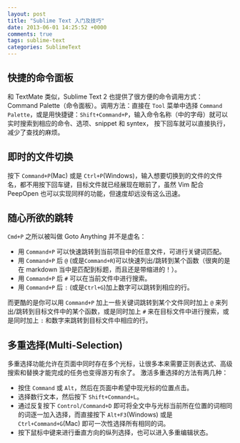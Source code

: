 ```yaml
---
layout: post
title: "Sublime Text 入门及技巧"
date: 2013-06-01 14:25:52 +0000
comments: true
tags: sublime-text
categories: SublimeText
---
```


## 快捷的命令面板
和 TextMate 类似，Sublime Text 2 也提供了很方便的命令调用方式：Command Palette（命令面板）。调用方法：直接在 `Tool` 菜单中选择 `Command Palette`，或是用快捷键：`Shift+Command+P`，输入命令名称（中的字母）就可以实时搜索到相应的命令、选项、snippet 和 syntex， 按下回车就可以直接执行，减少了查找的麻烦。

## 即时的文件切换
按下 `Command+P`(Mac) 或是 `Ctrl+P`(Windows)，输入想要切换到的文件的文件名，都不用按下回车键，目标文件就已经展现在眼前了，虽然 Vim 配合 PeepOpen 也可以实现同样的功能，但速度却远没有这么迅速。

## 随心所欲的跳转
`Cmd+P` 之所以被叫做 Goto Anything 并不是虚名：

* 用 `Command+P` 可以快速跳转到当前项目中的任意文件，可进行关键词匹配。
* 用 `Command+P` 后 `@` (或是`Command+R`)可以快速列出/跳转到某个函数（很爽的是在 markdown 当中是匹配到标题，而且还是带缩进的！）。
* 用 `Command+P` 后 `#` 可以在当前文件中进行搜索。
* 用 `Command+P` 后 `:` (或是`Ctrl+G`)加上数字可以跳转到相应的行。

而更酷的是你可以用 `Command+P` 加上一些关键词跳转到某个文件同时加上 `@` 来列出/跳转到目标文件中的某个函数，或是同时加上 `#` 来在目标文件中进行搜索，或是同时加上 `:` 和数字来跳转到目标文件中相应的行。

## 多重选择(Multi-Selection)
多重选择功能允许在页面中同时存在多个光标，让很多本来需要正则表达式、高级搜索和替换才能完成的任务也变得游刃有余了。
激活多重选择的方法有两几种：

* 按住 `Command` 或 `Alt`，然后在页面中希望中现光标的位置点击。
* 选择数行文本，然后按下 `Shift+Command+L`。
* 通过反复按下 `Control/Command+D` 即可将全文中与光标当前所在位置的词相同的词逐一加入选择，而直接按下 `Alt+F3`(Windows) 或是 `Ctrl+Command+G`(Mac) 即可一次性选择所有相同的词。
* 按下鼠标中键来进行垂直方向的纵列选择，也可以进入多重编辑状态。


